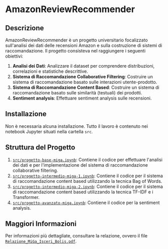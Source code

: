 # AmazonReviewRecommender

## Descrizione
AmazonReviewRecommender è un progetto universitario focalizzato sull'analisi dei dati delle recensioni Amazon e sulla costruzione di sistemi di raccomandazione. Il progetto consisteva nel raggiungere i seguenti obiettivi:
1. **Analisi dei Dati**: Analizzare il dataset per comprendere distribuzioni, correlazioni e statistiche descrittive.
2. **Sistema di Raccomandazione Collaborative Filtering**: Costruire un sistema di raccomandazione basato sulle interazioni utente-prodotto.
3. **Sistema di Raccomandazione Content Based**: Costruire un sistema di raccomandazione basato sulle similarità (testuali) dei prodotti.
4. **Sentiment analysis**: Effettuare sentiment analysis sulle recensioni.

## Installazione
Non è necessaria alcuna installazione. Tutto il lavoro è contenuto nei notebook Jupyter situati nella cartella `src`.

## Struttura del Progetto

1. [`src/progetto-base-miga.ipynb`](https://github.com/AlessandroIsceri/AmazonReviewRecommender/blob/main/src/progetto-base-miga.ipynb): Contiene il codice per effettuare l'analisi dei dati e per l'implementazione del sistema di raccomandazione collaborative filtering.
2. [`src/progetto-intermedio-miga-1.ipynb`](https://github.com/AlessandroIsceri/AmazonReviewRecommender/blob/main/src/progetto-intermedio-miga-1.ipynb): Contiene il codice per il sistema di raccomandazione content based utilizzando la tecnica Bag of Words.
3. [`src/progetto-intermedio-miga-2.ipynb`](https://github.com/AlessandroIsceri/AmazonReviewRecommender/blob/main/src/progetto-intermedio-miga-2.ipynb): Contiene il codice per il sistema di raccomandazione content based utilizzando la tecnica TF-IDF e i Transformer.
4. [`src/progetto-avanzato-miga.ipynb`](https://github.com/AlessandroIsceri/AmazonReviewRecommender/blob/main/src/progetto-avanzato-miga.ipynb): Contiene il codice per la sentiment analysis.

## Maggiori Informazioni
Per informazioni più dettagliate, consultare la relazione, ovvero il file [`Relazione_MiGa_Isceri_Bolis.pdf`](https://github.com/AlessandroIsceri/AmazonReviewRecommender/blob/main/Relazione_MiGa_Isceri_Bolis.pdf).
